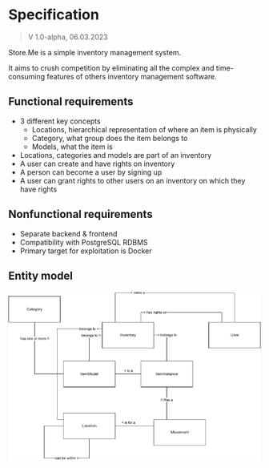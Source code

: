 # Specification

> V 1.0-alpha, 06.03.2023

Store.Me is a simple inventory management system.

It aims to crush competition by eliminating all the complex and time-consuming features of others inventory management software.

## Functional requirements
- 3 different key concepts
    - Locations, hierarchical representation of where an item is physically
    - Category, what group does the item belongs to
    - Models, what the item is
- Locations, categories and models are part of an inventory
- A user can create and have rights on inventory
- A person can become a user by signing up
- A user can grant rights to other users on an inventory on which they have rights


## Nonfunctional requirements
- Separate backend & frontend
- Compatibility with PostgreSQL RDBMS
- Primary target for exploitation is Docker

## Entity model
![model.png](model.png)